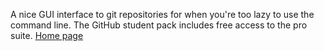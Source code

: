 A nice GUI interface to git repositories for when you're too lazy to use the command line. The GitHub student pack includes free access to the pro suite. [Home page](https://www.gitkraken.com/)